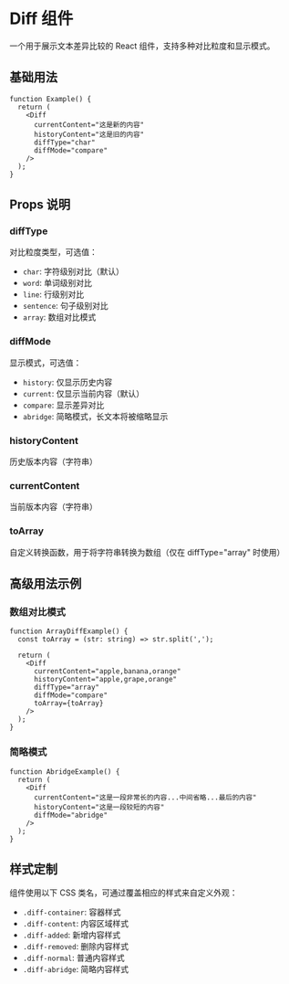 # Diff 组件

一个用于展示文本差异比较的 React 组件，支持多种对比粒度和显示模式。

## 基础用法

```tsx
function Example() {
  return (
    <Diff
      currentContent="这是新的内容"
      historyContent="这是旧的内容"
      diffType="char"
      diffMode="compare"
    />
  );
}
```

## Props 说明

### diffType
对比粒度类型，可选值：
- `char`: 字符级别对比（默认）
- `word`: 单词级别对比
- `line`: 行级别对比
- `sentence`: 句子级别对比
- `array`: 数组对比模式

### diffMode
显示模式，可选值：
- `history`: 仅显示历史内容
- `current`: 仅显示当前内容（默认）
- `compare`: 显示差异对比
- `abridge`: 简略模式，长文本将被缩略显示

### historyContent
历史版本内容（字符串）

### currentContent
当前版本内容（字符串）

### toArray
自定义转换函数，用于将字符串转换为数组（仅在 diffType="array" 时使用）

## 高级用法示例

### 数组对比模式

```tsx
function ArrayDiffExample() {
  const toArray = (str: string) => str.split(',');
  
  return (
    <Diff
      currentContent="apple,banana,orange"
      historyContent="apple,grape,orange"
      diffType="array"
      diffMode="compare"
      toArray={toArray}
    />
  );
}
```

### 简略模式

```tsx
function AbridgeExample() {
  return (
    <Diff
      currentContent="这是一段非常长的内容...中间省略...最后的内容"
      historyContent="这是一段较短的内容"
      diffMode="abridge"
    />
  );
}
```

## 样式定制

组件使用以下 CSS 类名，可通过覆盖相应的样式来自定义外观：

- `.diff-container`: 容器样式
- `.diff-content`: 内容区域样式
- `.diff-added`: 新增内容样式
- `.diff-removed`: 删除内容样式
- `.diff-normal`: 普通内容样式
- `.diff-abridge`: 简略内容样式